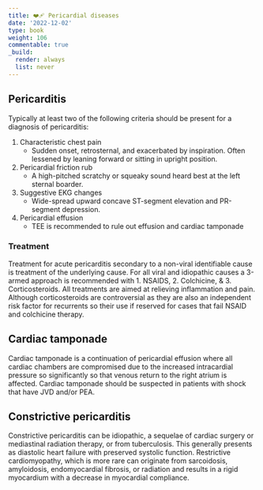 ```yaml
---
title: ❤️‍🩹 Pericardial diseases
date: '2022-12-02'
type: book
weight: 106
commentable: true
_build:
  render: always
  list: never
---
```



## Pericarditis
Typically at least two of the following criteria should be present for a diagnosis of pericarditis:
1. Characteristic chest pain
    - Sudden onset, retrosternal, and exacerbated by inspiration.  Often lessened by leaning forward or sitting in upright position.
2. Pericardial friction rub
    - A high-pitched scratchy or squeaky sound heard best at the left sternal boarder.
3. Suggestive EKG changes
    - Wide-spread upward concave ST-segment elevation and PR-segment depression.
4. Pericardial effusion
    - TEE is recommended to rule out effusion and cardiac tamponade

### Treatment
Treatment for acute pericarditis secondary to a non-viral identifiable cause is treatment of the underlying cause.  For all viral and idiopathic causes a 3-armed approach is recommended with 1.  NSAIDS, 2. Colchicine, & 3. Corticosteroids.  All treatments are aimed at relieving inflammation and pain.  Although corticosteroids are controversial as they are also an independent risk factor for recurrents so their use if reserved for cases that fail NSAID and colchicine therapy.



## Cardiac tamponade
Cardiac tamponade is a continuation of pericardial effusion where all cardiac chambers are compromised due to the increased intracardial pressure so significantly so that venous return to the right atrium is affected.  Cardiac tamponade should be suspected in patients with shock that have JVD and/or PEA.



## Constrictive pericarditis
Constrictive pericarditis can be idiopathic, a sequelae of cardiac surgery or mediastinal radiation therapy, or from tuberculosis.  This generally presents as diastolic heart failure with preserved systolic function.  Restrictive cardiomyopathy, which is more rare can originate from sarcoidosis, amyloidosis, endomyocardial fibrosis, or radiation and results in a rigid myocardium with a decrease in myocardial compliance.